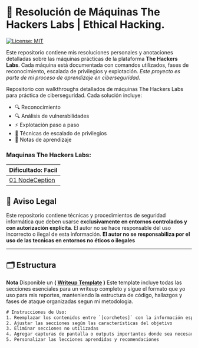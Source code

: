 # 🧠 Resolución de Máquinas The Hackers Labs | Ethical Hacking.

[![License: MIT](https://img.shields.io/badge/License-MIT-blue.svg)](https://opensource.org/licenses/MIT)

Este repositorio contiene mis resoluciones personales y anotaciones detalladas sobre las máquinas prácticas de la plataforma **The Hackers Labs**. Cada máquina está documentada con comandos utilizados, fases de reconocimiento, escalada de privilegios y explotación.
*Este proyecto es parte de mi proceso de aprendizaje en ciberseguridad.*

Repositorio con walkthroughs detallados de máquinas The Hackers Labs para práctica de ciberseguridad. Cada solución incluye:
- 🔍 Reconocimiento
- 🔍 Análisis de vulnerabilidades
- ⚡ Explotación paso a paso
- 🚀 Técnicas de escalado de privilegios
- 📌 Notas de aprendizaje
### Maquinas The Hackers Labs:

| Dificultado: Facil                                          |
| ----------------------------------------------------------- |
| [01 NodeCeption](01-HackersLabs/01-facil/01-NodeCeption.md) |

## 📜 Aviso Legal  
Este repositorio contiene técnicas y procedimientos de seguridad informática que deben usarse **exclusivamente en entornos controlados y con autorización explícita**. El autor no se hace responsable del uso incorrecto o ilegal de esta información.
**El autor no se responsabiliza por el uso de las tecnicas en entornos no éticos o ilegales**

---
## 🗂 Estructura
**Nota** Disponible un **( [Writeup Template](/00-Template.md) )** Este template incluye todas las secciones esenciales para un writeup completo y sigue el formato que yo uso para mis reportes, manteniendo la estructura de código, hallazgos y fases de ataque organizadas segun mi metodologia.

```txt
# Instrucciones de Uso:
1. Reemplazar los contenidos entre `[corchetes]` con la información específica de la máquina
2. Ajustar las secciones según las características del objetivo
3. Eliminar secciones no utilizadas
4. Agregar capturas de pantalla o outputs importantes donde sea necesario
5. Personalizar las lecciones aprendidas y recomendaciones
```

